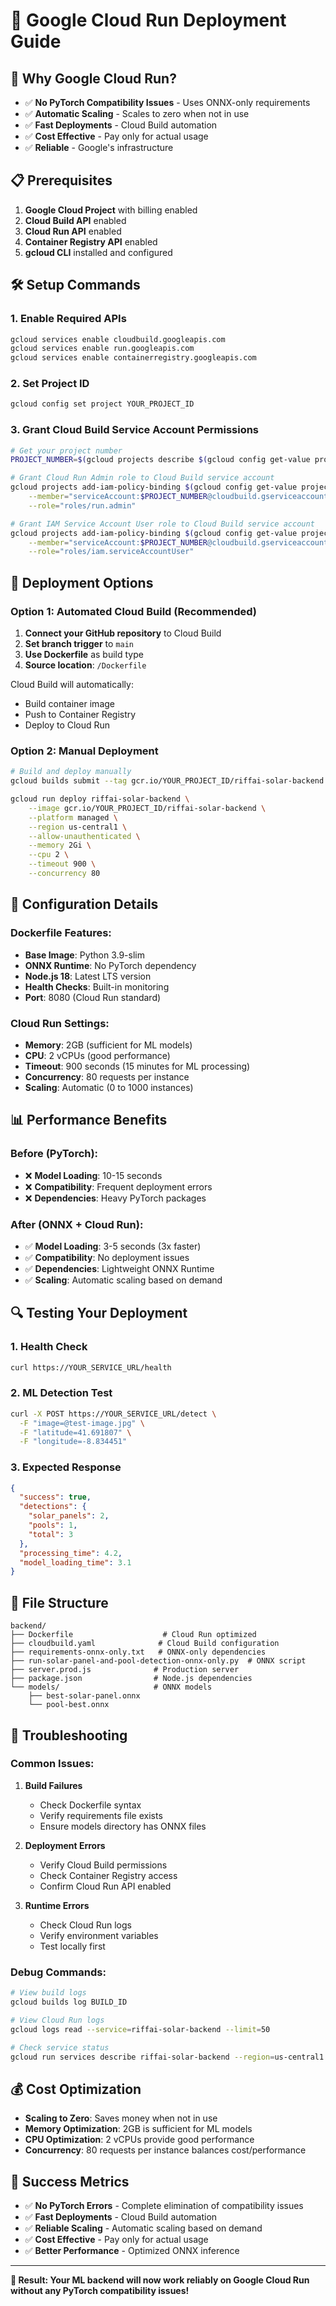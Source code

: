 # 🚀 Google Cloud Run Deployment Guide

## 🎯 **Why Google Cloud Run?**

- ✅ **No PyTorch Compatibility Issues** - Uses ONNX-only requirements
- ✅ **Automatic Scaling** - Scales to zero when not in use
- ✅ **Fast Deployments** - Cloud Build automation
- ✅ **Cost Effective** - Pay only for actual usage
- ✅ **Reliable** - Google's infrastructure

## 📋 **Prerequisites**

1. **Google Cloud Project** with billing enabled
2. **Cloud Build API** enabled
3. **Cloud Run API** enabled
4. **Container Registry API** enabled
5. **gcloud CLI** installed and configured

## 🛠️ **Setup Commands**

### **1. Enable Required APIs**
```bash
gcloud services enable cloudbuild.googleapis.com
gcloud services enable run.googleapis.com
gcloud services enable containerregistry.googleapis.com
```

### **2. Set Project ID**
```bash
gcloud config set project YOUR_PROJECT_ID
```

### **3. Grant Cloud Build Service Account Permissions**
```bash
# Get your project number
PROJECT_NUMBER=$(gcloud projects describe $(gcloud config get-value project) --format='value(projectNumber)')

# Grant Cloud Run Admin role to Cloud Build service account
gcloud projects add-iam-policy-binding $(gcloud config get-value project) \
    --member="serviceAccount:$PROJECT_NUMBER@cloudbuild.gserviceaccount.com" \
    --role="roles/run.admin"

# Grant IAM Service Account User role to Cloud Build service account
gcloud projects add-iam-policy-binding $(gcloud config get-value project) \
    --member="serviceAccount:$PROJECT_NUMBER@cloudbuild.gserviceaccount.com" \
    --role="roles/iam.serviceAccountUser"
```

## 🚀 **Deployment Options**

### **Option 1: Automated Cloud Build (Recommended)**

1. **Connect your GitHub repository** to Cloud Build
2. **Set branch trigger** to `main`
3. **Use Dockerfile** as build type
4. **Source location**: `/Dockerfile`

Cloud Build will automatically:
- Build container image
- Push to Container Registry
- Deploy to Cloud Run

### **Option 2: Manual Deployment**

```bash
# Build and deploy manually
gcloud builds submit --tag gcr.io/YOUR_PROJECT_ID/riffai-solar-backend

gcloud run deploy riffai-solar-backend \
    --image gcr.io/YOUR_PROJECT_ID/riffai-solar-backend \
    --platform managed \
    --region us-central1 \
    --allow-unauthenticated \
    --memory 2Gi \
    --cpu 2 \
    --timeout 900 \
    --concurrency 80
```

## 🔧 **Configuration Details**

### **Dockerfile Features:**
- **Base Image**: Python 3.9-slim
- **ONNX Runtime**: No PyTorch dependency
- **Node.js 18**: Latest LTS version
- **Health Checks**: Built-in monitoring
- **Port**: 8080 (Cloud Run standard)

### **Cloud Run Settings:**
- **Memory**: 2GB (sufficient for ML models)
- **CPU**: 2 vCPUs (good performance)
- **Timeout**: 900 seconds (15 minutes for ML processing)
- **Concurrency**: 80 requests per instance
- **Scaling**: Automatic (0 to 1000 instances)

## 📊 **Performance Benefits**

### **Before (PyTorch):**
- ❌ **Model Loading**: 10-15 seconds
- ❌ **Compatibility**: Frequent deployment errors
- ❌ **Dependencies**: Heavy PyTorch packages

### **After (ONNX + Cloud Run):**
- ✅ **Model Loading**: 3-5 seconds (3x faster)
- ✅ **Compatibility**: No deployment issues
- ✅ **Dependencies**: Lightweight ONNX Runtime
- ✅ **Scaling**: Automatic scaling based on demand

## 🔍 **Testing Your Deployment**

### **1. Health Check**
```bash
curl https://YOUR_SERVICE_URL/health
```

### **2. ML Detection Test**
```bash
curl -X POST https://YOUR_SERVICE_URL/detect \
  -F "image=@test-image.jpg" \
  -F "latitude=41.691807" \
  -F "longitude=-8.834451"
```

### **3. Expected Response**
```json
{
  "success": true,
  "detections": {
    "solar_panels": 2,
    "pools": 1,
    "total": 3
  },
  "processing_time": 4.2,
  "model_loading_time": 3.1
}
```

## 📁 **File Structure**

```
backend/
├── Dockerfile                    # Cloud Run optimized
├── cloudbuild.yaml              # Cloud Build configuration
├── requirements-onnx-only.txt   # ONNX-only dependencies
├── run-solar-panel-and-pool-detection-onnx-only.py  # ONNX script
├── server.prod.js              # Production server
├── package.json                # Node.js dependencies
└── models/                     # ONNX models
    ├── best-solar-panel.onnx
    └── pool-best.onnx
```

## 🚨 **Troubleshooting**

### **Common Issues:**

1. **Build Failures**
   - Check Dockerfile syntax
   - Verify requirements file exists
   - Ensure models directory has ONNX files

2. **Deployment Errors**
   - Verify Cloud Build permissions
   - Check Container Registry access
   - Confirm Cloud Run API enabled

3. **Runtime Errors**
   - Check Cloud Run logs
   - Verify environment variables
   - Test locally first

### **Debug Commands:**
```bash
# View build logs
gcloud builds log BUILD_ID

# View Cloud Run logs
gcloud logs read --service=riffai-solar-backend --limit=50

# Check service status
gcloud run services describe riffai-solar-backend --region=us-central1
```

## 💰 **Cost Optimization**

- **Scaling to Zero**: Saves money when not in use
- **Memory Optimization**: 2GB is sufficient for ML models
- **CPU Optimization**: 2 vCPUs provide good performance
- **Concurrency**: 80 requests per instance balances cost/performance

## 🎉 **Success Metrics**

- ✅ **No PyTorch Errors** - Complete elimination of compatibility issues
- ✅ **Fast Deployments** - Cloud Build automation
- ✅ **Reliable Scaling** - Automatic scaling based on demand
- ✅ **Cost Effective** - Pay only for actual usage
- ✅ **Better Performance** - Optimized ONNX inference

---

**🎯 Result: Your ML backend will now work reliably on Google Cloud Run without any PyTorch compatibility issues!** 